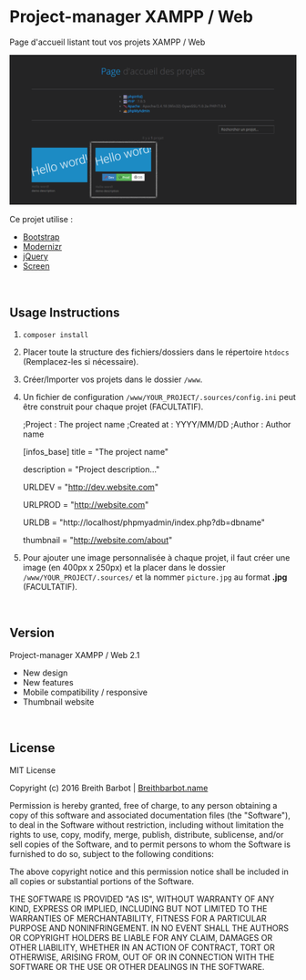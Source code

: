 # Project-manager XAMPP / Web
Page d'accueil listant tout vos projets XAMPP / Web

![Project-manager XAMPP / Web](.sources/Project-manager_XAMPP_Web.png "Project-manager XAMPP / Web")

Ce projet utilise :
* [Bootstrap](http://getbootstrap.com)
* [Modernizr](https://modernizr.com)
* [jQuery](http://jquery.com)
* [Screen](https://github.com/microweber/screen)

<br>

## Usage Instructions

1. `composer install`

2. Placer toute la structure des fichiers/dossiers dans le répertoire `htdocs` (Remplacez-les si nécessaire).

3. Créer/Importer vos projets dans le dossier `/www`.

4. Un fichier de configuration `/www/YOUR_PROJECT/.sources/config.ini` peut être construit pour chaque projet (FACULTATIF).


    ;Project     :  The project name
    ;Created at  :  YYYY/MM/DD
    ;Author      :  Author name
    
    [infos_base]
    title = "The project name"
    
    description = "Project description..."
    
    URLDEV = "http://dev.website.com"
    
    URLPROD = "http://website.com"
    
    URLDB = "http://localhost/phpmyadmin/index.php?db=dbname"
    
    thumbnail = "http://website.com/about"

5. Pour ajouter une image personnalisée à chaque projet, il faut créer une image (en 400px x 250px) et la placer dans le dossier `/www/YOUR_PROJECT/.sources/` et la nommer `picture.jpg` au format **.jpg** (FACULTATIF).

<br>

## Version

Project-manager XAMPP / Web 2.1
- New design
- New features
- Mobile compatibility / responsive
- Thumbnail website

<br>
 
## License

MIT License

Copyright (c) 2016 Breith Barbot | [Breithbarbot.name](https://breithbarbot.name)

Permission is hereby granted, free of charge, to any person obtaining a copy
of this software and associated documentation files (the "Software"), to deal
in the Software without restriction, including without limitation the rights
to use, copy, modify, merge, publish, distribute, sublicense, and/or sell
copies of the Software, and to permit persons to whom the Software is
furnished to do so, subject to the following conditions:

The above copyright notice and this permission notice shall be included in all
copies or substantial portions of the Software.

THE SOFTWARE IS PROVIDED "AS IS", WITHOUT WARRANTY OF ANY KIND, EXPRESS OR
IMPLIED, INCLUDING BUT NOT LIMITED TO THE WARRANTIES OF MERCHANTABILITY,
FITNESS FOR A PARTICULAR PURPOSE AND NONINFRINGEMENT. IN NO EVENT SHALL THE
AUTHORS OR COPYRIGHT HOLDERS BE LIABLE FOR ANY CLAIM, DAMAGES OR OTHER
LIABILITY, WHETHER IN AN ACTION OF CONTRACT, TORT OR OTHERWISE, ARISING FROM,
OUT OF OR IN CONNECTION WITH THE SOFTWARE OR THE USE OR OTHER DEALINGS IN THE
SOFTWARE.
